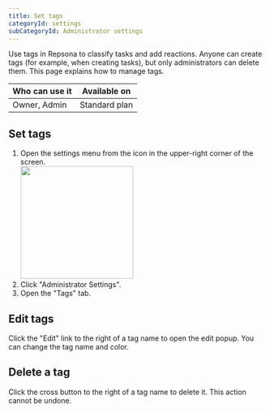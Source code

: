 ```yaml
---
title: Set tags
categoryId: settings
subCategoryId: Administrator settings
---
```


Use tags in Repsona to classify tasks and add reactions. Anyone can create tags (for example, when creating tasks), but only administrators can delete them. This page explains how to manage tags.

| Who can use it | Available on |
|---|---|
| Owner, Admin | Standard plan |

## Set tags

1. Open the settings menu from the icon in the upper-right corner of the screen.<br><img src="/images/help/menu-button.png" width="222">
2. Click "Administrator Settings".
3. Open the "Tags" tab.

## Edit tags

Click the "Edit" link to the right of a tag name to open the edit popup. You can change the tag name and color.

## Delete a tag

Click the cross button to the right of a tag name to delete it. This action cannot be undone.

